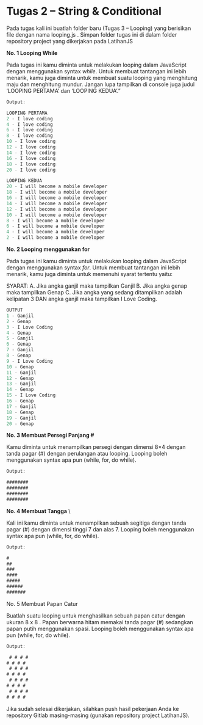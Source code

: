 # __Tugas 2 – String & Conditional__

Pada tugas kali ini buatlah folder baru (Tugas 3 – Looping) yang berisikan file dengan nama looping.js . Simpan folder tugas ini di dalam folder repository project yang dikerjakan pada LatihanJS

**No. 1 Looping While**

Pada tugas ini kamu diminta untuk melakukan looping dalam JavaScript dengan menggunakan syntax *while*. Untuk membuat tantangan ini lebih menarik, kamu juga diminta untuk membuat suatu looping yang menghitung maju dan menghitung mundur. Jangan lupa tampilkan di console juga judul ‘LOOPING PERTAMA’ dan ‘LOOPING KEDUA’.”

```js
Output:

LOOPING PERTAMA
2 - I love coding
4 - I love coding
6 - I love coding
8 - I love coding
10 - I love coding
12 - I love coding
14 - I love coding
16 - I love coding
18 - I love coding
20 - I love coding

LOOPING KEDUA
20 - I will become a mobile developer
18 - I will become a mobile developer                                                                              
16 - I will become a mobile developer
14 - I will become a mobile developer
12 - I will become a mobile developer
10 - I will become a mobile developer
8 - I will become a mobile developer
6 - I will become a mobile developer
4 - I will become a mobile developer
2 - I will become a mobile developer

```

**No. 2 Looping menggunakan for**

Pada tugas ini kamu diminta untuk melakukan looping dalam JavaScript dengan menggunakan syntax *for*. Untuk membuat tantangan ini lebih menarik, kamu juga diminta untuk memenuhi syarat tertentu yaitu:

SYARAT:
A. Jika angka ganjil maka tampilkan Ganjil
B. Jika angka genap maka tampilkan Genap
C. Jika angka yang sedang ditampilkan adalah kelipatan 3 DAN angka ganjil maka tampilkan I Love Coding.

```js
OUTPUT 
1 - Ganjil
2 - Genap
3 - I Love Coding 
4 - Genap
5 - Ganjil
6 - Genap
7 - Ganjil
8 - Genap
9 - I Love Coding
10 - Genap
11 - Ganjil
12 - Genap
13 - Ganjil
14 - Genap
15 - I Love Coding
16 - Genap
17 - Ganjil
18 - Genap
19 - Ganjil
20 - Genap
```

**No. 3 Membuat Persegi Panjang #**

Kamu diminta untuk menampilkan persegi dengan dimensi 8×4 dengan tanda pagar (#) dengan perulangan atau looping. Looping boleh menggunakan syntax apa pun (while, for, do while).

```js
Output:

########
########
########
######## 
```

**No. 4 Membuat Tangga** \

Kali ini kamu diminta untuk menampilkan sebuah segitiga dengan tanda pagar (#) dengan dimensi tinggi 7 dan alas 7. Looping boleh menggunakan syntax apa pun (while, for, do while).

```js
Output:

#
##
###
####
#####
######
#######
```

No. 5 Membuat Papan Catur

Buatlah suatu looping untuk menghasilkan sebuah papan catur dengan ukuran 8 x 8 . Papan berwarna hitam memakai tanda pagar (#) sedangkan papan putih menggunakan spasi. Looping boleh menggunakan syntax apa pun (while, for, do while).

```js
Output:

 # # # #
# # # # 
 # # # #
# # # # 
 # # # #
# # # # 
 # # # #
# # # # 

```

Jika sudah selesai dikerjakan, silahkan push hasil pekerjaan Anda ke repository Gitlab masing-masing (gunakan repository project LatihanJS).